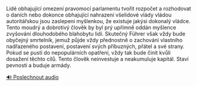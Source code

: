 
Lidé obhajující omezení pravomocí parlamentu tvořit rozpočet a rozhodovat o daních nebo dokonce obhajující nahrazení všelidové vlády vládou autoritářskou jsou zaslepeni myšlenkou, že existuje jakýsi dokonalý vládce. Tento moudrý a dobrotivý člověk by byl prý upřímně oddán myšlence zvyšování dlouhodobého blahobytu lidí. Skutečný Führer však vždy bude obyčejný smrtelník, jemuž půjde vždy přednostně o zachování vlastního nadřazeného postavení, postavení svých příbuzných, přátel a své strany. Pokud se pustí do nepopulárních opatření, vždy tak bude činit kvůli dosažení těchto cílů. Tento člověk neinvestuje a neakumuluje kapitál. Staví pevnosti a buduje armády.

[🔊 Poslechnout audio](/data/7-paragraphs/audio/chapter_166/para_006-Lid-obhajujc-omezen-pravomoc-parlamentu-tvoi.mp3)
